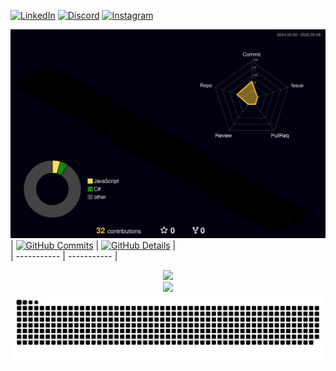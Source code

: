 [![LinkedIn](https://img.shields.io/badge/LinkedIn-0077B5?style=for-the-badge&logo=linkedin&logoColor=white)](https://www.linkedin.com/in/vitor-scallen-560b21172/)
[![Discord](https://img.shields.io/badge/Discord-7289DA?style=for-the-badge&logo=discord&logoColor=white)](https://discord.com/users/vitorscallen)
[![Instagram](https://img.shields.io/badge/Instagram-E4405F?style=for-the-badge&logo=instagram&logoColor=white)](https://www.instagram.com/vitorscallen_/)

  ![Status](./profile-3d-contrib/profile-night-rainbow.svg)
  | [![GitHub Commits](http://github-profile-summary-cards.vercel.app/api/cards/productive-time?username=vitorscallen&theme=dracula&utcOffset=-3)](https://github.com/vn7n24fzkq/github-profile-summary-cards) | [![GitHub Details](http://github-profile-summary-cards.vercel.app/api/cards/profile-details?username=vitorscallen&theme=dracula)](https://github.com/vn7n24fzkq/github-profile-summary-cards) |  
 | ----------- | ----------- |

  </div>
  <div align="center" >
<a href="https://skillicons.dev"   >
  <img src="https://skillicons.dev/icons?i=git,vscode,visualstudio,eclipse,idea,cs,dotnet,java,spring,github,postman,mongodb,postgres,mysql" />
</a>
  <br />
      <div align="center" >
     <img src="https://github-profile-trophy.vercel.app/?username=vitorscallen&row=1&column=6&theme=dracula&margin-w=15&margin-h=15"/>
  </div>
  </div>  
<picture>
  <source media="(prefers-color-scheme: dark)" srcset="https://raw.githubusercontent.com/vitorscallen/vitorscallen/output/github-contribution-grid-snake-dark.svg">
  <source media="(prefers-color-scheme: light)" srcset="https://raw.githubusercontent.com/vitorscallen/vitorscallen/output/github-contribution-grid-snake.svg">
  <img alt="github contribution grid snake animation" src="https://raw.githubusercontent.com/vitorscallen/vitorscallen/output/github-contribution-grid-snake.svg">
</picture>

